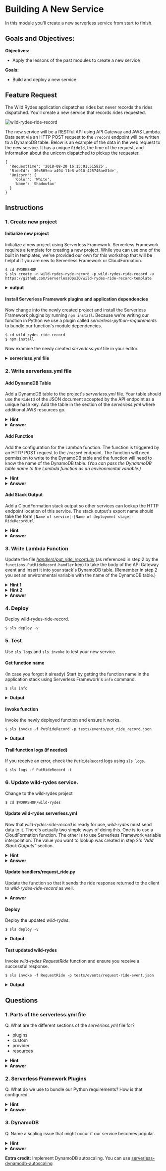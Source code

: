 # Building A New Service

In this module you'll create a new serverless service from start to finish.

## Goals and Objectives:

**Objectives:**
* Apply the lessons of the past modules to create a new service

**Goals:**
* Build and deploy a new service

## Feature Request
The Wild Rydes application dispatches rides but never records the rides dispatched. You'll create a new service that records rides requested.

![wild-rydes-ride-record](../../images/wild-rydes-ride-record.png)

The new service will be a RESTful API using API Gateway and AWS Lambda. Data sent via an HTTP POST request to the `/record` endpoint will be written to a DynamoDB table. Below is an example of the data in the web request to the new service. It has a unique `RideId`, the time of the request, and information about the unicorn dispatched to pickup the requester.

```
{
  'RequestTime': '2018-08-20 16:15:01.515825',
  'RideId': '30c565ea-a494-11e8-a910-425746ae81de',
  'Unicorn': {
    'Color': 'White',
    'Name': 'Shadowfax'
  }
}
```

## Instructions

### 1. Create new project

#### Initialize new project
Initialize a new project using Serverless Framework. Serverless Framework requires a template for creating a new project. While you can use one of the built in templates, we've provided our own for this workshop that will be helpful if you are new to Serverless Framework or CloudFormation.

```
$ cd $WORKSHOP
$ sls create -n wild-rydes-ryde-record -p wild-rydes-ride-record -u https://github.com/ServerlessOpsIO/wild-rydes-ride-record-template
```
<details>
<summary><strong>output</strong></summary>
<p>

```
Serverless: Generating boilerplate...
Serverless: Downloading and installing "wild-rydes-ride-record-template"...
Serverless: Successfully installed "wild-rydes-ride-record"
```
</p>
</details>

#### Install Serverless Framework plugins and application dependencies
Now change into the newly created project and install the Serverless Framework plugins by running `npm install`. Because we're writing our function in Python we use a plugin called _serverless-python-requirements_ to bundle our function's module dependencies.
```
$ cd wild-rydes-ride-record
$ npm install
```
<!-- pyenv is not yet working in our container
Next, initialize the Python virtualenv and install module dependencies by running `npm run setup`. Our template we use has a setup run target in the `package.json` file to run the appropriate commands for you.
```
$ npm run setup
```
-->
Now examine the newly created _serverless.yml_ file in your editor.
<details>
<summary><strong>serverless.yml file</strong></summary>
<p>

```yaml

# This is the name of service we'll be deploying. You'll see it in the AWS
# Cloudfromation stack name.
service: wild-rydes-ride-record

#
plugins:
  - serverless-python-requirements

# Reuasable values and or plugin configuration.
custom:


# Serverless platform configuration.
#
# This service will be deployed to AWS and use the python 3.6 runtime.
provider:
  name: aws
  runtime: python3.6
  stage: "${opt:stage, env:SLS_STAGE, 'dev'}"
  profile: "${opt:aws-profile, env:AWS_PROFILE, env:AWS_DEFAULT_PROFILE, 'default'}"
  environment:
    LOG_LEVEL: "${env:LOG_LEVEL, 'INFO'}"


# Lambda functions are configured here.
functions:
  PutRideRecord:
    handler: handlers/put_ride_record.handler
    description: "Create Ride Record In Table"
    memorySize: 128
    timeout: 30


# Addtional service resources and configuration.
resources:
  # Additional AWS resources , e.g. DynamoDB tables, S3 Buckets, etc, are
  # configured here. For AWS, this is just CloudFormation configuration.
  Resources:


  # Configures CloudFormation stack outputs. These are often useful for
  # reference by other stacks.
  Outputs:

```
</p>
</details>

### 2. Write serverless.yml file

#### Add DynamoDB Table
Add a DynamoDB table to the project's _serverless.yml_ file. Your table should use the `RideId` of the JSON document accepted by the API endpoint as a unique hash key. Add the table in the section of the _serverless.yml_ where additional AWS resources go.

<details>
<summary><strong>Hint</strong></summary>
<p>
If you're familiar with CloudFormation, you can reference the documentation here:

* [CloudFormation AWS::DynamoDB::Table](https://docs.aws.amazon.com/AWSCloudFormation/latest/UserGuide/aws-resource-dynamodb-table.html)
</p>
</details>

<details>
<summary><strong>Answer</strong></summary>
<p>

```yaml
custom:
  # Add the key below to this section of the file.
  ddb_table_hash_key: 'RideId'

```

```yaml
resources:
  Resources:
    RideRecordTable:
      Type: AWS::DynamoDB::Table
      Properties:
        AttributeDefinitions:
          - AttributeName: ${self:custom.ddb_table_hash_key}
            AttributeType: S
        KeySchema:
          - AttributeName: ${self:custom.ddb_table_hash_key}
            KeyType: HASH
        ProvisionedThroughput:
          ReadCapacityUnits: 5
          WriteCapacityUnits: 5
```
</p>
</details>

#### Add Function

Add the configuration for the Lambda function. The function is triggered by an HTTP POST request to the `/record` endpoint. The function will need permission to write to the DynamoDB table and the function will need to know the name of the DynamoDB table. _(You can pass the DynanmoDB table name to the Lambda function as an environmental variable.)_

<details>
<summary><strong>Hint</strong></summary>
<p>

The following Serverless Framework docs will help:

* [IAM role statements](https://serverless.com/framework/docs/providers/aws/guide/iam/)
    * [DynamoDB IAM permissions](https://docs.aws.amazon.com/amazondynamodb/latest/developerguide/api-permissions-reference.html)
* [API Gateway events](https://serverless.com/framework/docs/providers/aws/events/apigateway/) (Use an `http` event.)
* [Function environmental variables](https://serverless.com/framework/docs/providers/aws/guide/functions/)
    * Use the [CloudFormation AWS::DynamoDB::Table](https://docs.aws.amazon.com/AWSCloudFormation/latest/UserGuide/aws-resource-dynamodb-table.html) doc to figure out how to get the name.
</p>
</details>



<details>
<summary><strong>Answer</strong></summary>
<p>

```yaml
provider:
  name: aws
  runtime: python3.6
  stage: "${opt:stage, env:SLS_STAGE, 'dev'}"
  profile: "${opt:aws-profile, env:AWS_PROFILE, env:AWS_DEFAULT_PROFILE, 'default'}"
  environment:
    LOG_LEVEL: "${env:LOG_LEVEL, 'INFO'}"
  iamRoleStatements:
    - Effect: Allow
      Action:
        - dynamodb:PutItem
      Resource:
        Fn::GetAtt:
          - RideRecordTable
          - Arn

functions:
  PutRideRecord:
    handler: handlers/put_ride_record.handler
    description: "Create Ride Record In Table"
    memorySize: 128
    timeout: 30
    environment:
      DDB_TABLE_NAME:
        Ref: RideRecordTable
    events:
      - http:
          method: POST
          path: /record
```

</p>
</details>

#### Add Stack Output
Add a CloudFormation stack output so other services can lookup the HTTP endpoint location of this service. The stack output's export name should take the form `|Name of service|-|Name of deployment stage|-RideRecordUrl`

<details>
<summary><strong>Hint</strong></summary>
<p>
The documentation for CloudFormation stack outputs is here:

* [Cloudformation Outputs](https://docs.aws.amazon.com/AWSCloudFormation/latest/UserGuide/outputs-section-structure.html)
</p>
</details>

<details>
<summary><strong>Answer</strong></summary>
<p>

```yaml
  Outputs:
    RideRecordUrl:
      Description: "URL of service"
      Value:
        Fn::Join:
          - ""
          - - "https://"
            - Ref: ApiGatewayRestApi
            - ".execute-api."
            - Ref: AWS::Region
            - ".amazonaws.com/${self:provider.stage}"
            - "/record"
      Export:
        Name: "${self:service}-${self:provider.stage}-RideRecordUrl"
```

</p>
</details>

### 3. Write Lambda Function
Update the file [*handlers/put_ride_record.py*](https://github.com/ServerlessOpsIO/wild-rydes-ride-record-template/blob/master/handlers/put_ride_record.py) (as referenced in step 2 by the `functions.PutRideRecord.handler` key) to take the body of the API Gateway event and insert it into your stack's DynamoDB table. (Remember in step 2 you set an environmental variable with the name of the DynamoDB table.)

<details>
<summary><strong>Hint 1</strong></summary>
<p>

Take a look at the sample event under [tests/events/put_ride_record.json](https://github.com/ServerlessOpsIO/wild-rydes-ride-record-template/blob/master/tests/events/put_ride_record.json). You want the contents of the `body` key.
</p>
</details>


<details>
<summary><strong>Hint 2</strong></summary>
<p>
This is the Python Boto3 dcumentation for working with a DynamoDB table.

* [Boto3 DynamoDB.Table](https://boto3.readthedocs.io/en/latest/reference/services/dynamodb.html#table)
</p>
</details>

<details>
<summary><strong>Answer</strong></summary>
<p>

```python
'''Put ride record'''

import json
import logging
import os

import boto3

log_level = os.environ.get('LOG_LEVEL', 'INFO')
logging.root.setLevel(logging.getLevelName(log_level))  # type: ignore
_logger = logging.getLogger(__name__)

# DynamoDB
DDB_TABLE_NAME = os.environ.get('DDB_TABLE_NAME')
dynamodb = boto3.resource('dynamodb')
DDT = dynamodb.Table(DDB_TABLE_NAME)


def _get_body_from_event(event):
    '''Get data from event body'''
    return json.loads(event.get('body'))


def _put_ride_record(ride_record):
    '''Put record item'''
    DDT.put_item(
        TableName=DDB_TABLE_NAME,
        Item=ride_record
    )


def handler(event, context):
    '''Function entry'''
    _logger.debug('Event received: {}'.format(json.dumps(event)))

    ride_record = _get_body_from_event(event)
    _put_ride_record(ride_record)

    resp = {
        'statusCode': 201,
        'body': json.dumps({'success': True})
    }
    _logger.debug('Response: {}'.format(json.dumps(resp)))
    return resp

```
</p>
</details>


### 4. Deploy
Deploy wild-rydes-ride-record.

```
$ sls deploy -v
```

### 5. Test
Use `sls logs` and `sls invoke` to test your new service.

#### Get function name
(In case you forgot it already) Start by getting the function name in the application stack using Serverless Framework's `info` command.

```
$ sls info
```

<details>
<summary><strong>Output</strong></summary>
<p>

```
Service Information
service: wild-rydes-ride-record
stage: dev
region: us-east-1
stack: wild-rydes-ride-record-dev
api keys:
  None
endpoints:
  POST - https://wrqjqpc28d.execute-api.us-east-1.amazonaws.com/dev/record
functions:
  PutRideRecord: wild-rydes-ride-record-dev-PutRideRecord

Stack Outputs
PutRideRecordLambdaFunctionQualifiedArn: arn:aws:lambda:us-east-1:144121712529:function:wild-rydes-ride-record-dev-PutRideRecord:7
RideRecordUrl: https://wrqjqpc28d.execute-api.us-east-1.amazonaws.com/dev/record
ServiceEndpoint: https://wrqjqpc28d.execute-api.us-east-1.amazonaws.com/dev
ServerlessDeploymentBucketName: wild-rydes-ride-record-d-serverlessdeploymentbuck-1jc157gnh1ebi
```
</p>
</details>

#### Invoke function
Invoke the newly deployed function and ensure it works.
```
$ sls invoke -f PutRideRecord -p tests/events/put_ride_record.json
```

<details>
<summary><strong>Output</strong></summary>
<p>

```json
{
    "statusCode": 201,
    "body": "{\"success\": true}"
}
```
</p>
</details>

#### Trail function logs (if needed)
If you receive an error, check the `PutRideRecord` logs using `sls logs`.

```
$ sls logs -f PutRideRecord -t
```

### 6. Update wild-rydes service.
Change to the wild-rydes project

```
$ cd $WORKSHOP/wild-rydes
```

#### Update wild-rydes serverless.yml
Now that _wild-rydes-ride-record_ is ready for use, _wild-rydes_ must send data to it. There's actually two simple ways of doing this. One is to use a CloudFormation function.  The other is to use Serverless Framework variable interpolation. The value you want to lookup was created in step 2's _"Add Stack Outputs"_ section.

<details>
<summary><strong>Hint</strong></summary>
<p>

* [Serverless Framework variables](https://serverless.com/framework/docs/providers/aws/guide/variables/#reference-cloudformation-outputs)
* [CloudFormation Functions](https://docs.aws.amazon.com/AWSCloudFormation/latest/UserGuide/intrinsic-function-reference-importvalue.html)

</p>
</details>


<details>
<summary><strong>Answer</strong></summary>
<p>

```yaml
custom:
  stage: "${opt:stage, env:SLS_STAGE, 'dev'}"
  profile: "${opt:aws-profile, env:AWS_PROFILE, env:AWS_DEFAULT_PROFILE, 'default'}"
  log_level: "${env:LOG_LEVEL, 'INFO'}"

  request_unicorn_url: "${cf:wild-rydes-ride-fleet-${self:custom.stage}.RequestUnicornUrl}"
  ride_record_url: "${cf:wild-rydes-ride-record-${self:custom.stage}.RideRecordUrl}"

```

```
functions:
  RequestRide:
    handler: handlers/request_ride.handler
    description: "Request a ride."
    memorySize: 128
    timeout: 30
    environment:
      REQUEST_UNICORN_URL: "${self:custom.request_unicorn_url}"
      RIDE_RECORD_URL: "${self:custom.ride_record_url}"
    events:
      - http:
          path: /ride
          method: post
          cors: true
```
</p>
</details>

#### Update handlers/request_ride.py
Update the function so that it sends the ride response returned to the client to _wild-rydes-ride-record_ as well.

<details>
<summary><strong>Answer</strong></summary>
<p>

```python
'''Request a ride'''

from datetime import datetime
import logging
import json
import os
import uuid

from botocore.vendored import requests

log_level = os.environ.get('LOG_LEVEL', 'INFO')
logging.root.setLevel(logging.getLevelName(log_level))  # type:ignore
_logger = logging.getLogger(__name__)

REQUEST_UNICORN_URL = os.environ.get('REQUEST_UNICORN_URL')
RIDE_RECORD_URL = os.environ.get('RIDE_RECORD_URL')
```


```python
def _post_ride_record(ride, url=RIDE_RECORD_URL):
    '''Record ride info'''
    resp = requests.post(
        url,
        json=ride
    )

    return resp


def handler(event, context):
    '''Function entry'''
    _logger.debug('Request: {}'.format(json.dumps(event)))

    body = json.loads(event.get('body'))
    pickup_location = _get_pickup_location(body)
    ride_resp = _get_ride(pickup_location)
    _post_ride_record(ride_resp)

    resp = {
        'statusCode': 201,
        'body': json.dumps(ride_resp),
        'headers': {
            "Access-Control-Allow-Origin": "*",
        }
    }

    _logger.debug(resp)
    return resp
```
</p>
</details>

#### Deploy
Deploy the updated _wild-rydes_.

```
$ sls deploy -v
```

<details>
<summary><strong>Output</strong></summary>
<p>

```
Serverless: Installing required Python packages with python3.6...
Serverless: Linking required Python packages...
Serverless: Packaging service...
Serverless: Excluding development dependencies...
Serverless: Unlinking required Python packages...
Serverless: Uploading CloudFormation file to S3...
Serverless: Uploading artifacts...
Serverless: Uploading service .zip file to S3 (685.96 KB)...
Serverless: Validating template...
Serverless: Updating Stack...
Serverless: Checking Stack update progress...
CloudFormation - UPDATE_IN_PROGRESS - AWS::CloudFormation::Stack - wild-rydes-user0
CloudFormation - UPDATE_IN_PROGRESS - AWS::Lambda::Function - RequestRideLambdaFunction
CloudFormation - UPDATE_COMPLETE - AWS::Lambda::Function - RequestRideLambdaFunction
CloudFormation - CREATE_IN_PROGRESS - AWS::Lambda::Version - RequestRideLambdaVersionPWHEEeJOACtlT4OWQuWph3fD3eMLcrWEksNdxHY
CloudFormation - CREATE_IN_PROGRESS - AWS::Lambda::Version - RequestRideLambdaVersionPWHEEeJOACtlT4OWQuWph3fD3eMLcrWEksNdxHY
CloudFormation - CREATE_COMPLETE - AWS::Lambda::Version - RequestRideLambdaVersionPWHEEeJOACtlT4OWQuWph3fD3eMLcrWEksNdxHY
CloudFormation - CREATE_IN_PROGRESS - AWS::ApiGateway::Deployment - ApiGatewayDeployment1536196436682
CloudFormation - CREATE_IN_PROGRESS - AWS::ApiGateway::Deployment - ApiGatewayDeployment1536196436682
CloudFormation - CREATE_COMPLETE - AWS::ApiGateway::Deployment - ApiGatewayDeployment1536196436682
CloudFormation - UPDATE_COMPLETE_CLEANUP_IN_PROGRESS - AWS::CloudFormation::Stack - wild-rydes-user0
CloudFormation - DELETE_IN_PROGRESS - AWS::ApiGateway::Deployment - ApiGatewayDeployment1536106530082
CloudFormation - DELETE_SKIPPED - AWS::Lambda::Version - RequestRideLambdaVersionisBKLJ0eSZXYeJUCjIedT9zHO0OESUxofBjG6Tk9i6Q
CloudFormation - DELETE_COMPLETE - AWS::ApiGateway::Deployment - ApiGatewayDeployment1536106530082
CloudFormation - UPDATE_COMPLETE - AWS::CloudFormation::Stack - wild-rydes-user0
Serverless: Stack update finished...
Service Information
service: wild-rydes
stage: user0
region: us-east-1
stack: wild-rydes-user0
api keys:
  None
endpoints:
  POST - https://wnpas528o7.execute-api.us-east-1.amazonaws.com/user0/ride
functions:
  RequestRide: wild-rydes-user0-RequestRide

Stack Outputs
RequestRideLambdaFunctionQualifiedArn: arn:aws:lambda:us-east-1:144121712529:function:wild-rydes-user0-RequestRide:7
ServiceEndpoint: https://wnpas528o7.execute-api.us-east-1.amazonaws.com/user0
ServerlessDeploymentBucketName: wild-rydes-serverlessdeploymentbuck-elxo1iezzmsw
RequestRideUrl: https://wnpas528o7.execute-api.us-east-1.amazonaws.com/user0/ride
```
</p>
</details>


#### Test updated wild-rydes

Invoke _wild-rydes_ _RequestRide_ function and ensure you receive a successful response.

```
$ sls invoke -f RequestRide -p tests/events/request-ride-event.json
```

<details>
<summary><strong>Output</strong></summary>
<p>

```json
{
    "statusCode": 201,
    "body": "{\"RideId\": \"f59380c4-b172-11e8-b5d7-f669e247359d\", \"Unicorn\": {\"Color\": \"Yellow\", \"Name\": \"Rocinante\"}, \"RequestTime\": \"2018-09-06 01:19:53.927290\"}",
    "headers": {
        "Access-Control-Allow-Origin": "*"
    }
}
```
</p>
</details>


## Questions

### 1. Parts of the serverless.yml file

Q. What are the different sections of the _serverless.yml_ file for?

* plugins
* custom
* provider
* resources

<details>
<summary><strong>Hint</strong></summary>
<p>

**plugins:** https://serverless.com/framework/docs/providers/aws/guide/plugins/

**custom:** What are we setting in that section?

**provider:** https://serverless.com/framework/docs/providers/

**resources:** https://serverless.com/framework/docs/providers/aws/guide/resources/

</p>
</details>

<details>
<summary><strong>Answer</strong></summary>
<p>

**plugins:** Serverless Framework's core functionality can be extended by the use of plugins. In this section we list the plugins a service requires.

**custom:** This section is uusally used for two purposes

1) Defining variables that will be used elsewhere in the file
1) Plugin configuration.

**provider:** This is where we configure the service for the serverless provider the service is to be deployed.

**resources:** Some AWS serverless systems require more than AWS Lambda. This section is where we configure those resources using [AWS CLoudFormation](https://docs.aws.amazon.com/AWSCloudFormation/latest/UserGuide/aws-template-resource-type-ref.html).
</p>
</details>


### 2. Serverless Framework Plugins

Q. What do we use to bundle our Python requirements? How is that configured.
<details>
<summary><strong>Hint</strong></summary>
<p>

Look at the plugins section of _serverless.yml_.
</p>
</details>

<details>
<summary><strong>Answer</strong></summary>
<p>

Our services that use Python, _wild-rydes_, _wild-rydes-ride-fleet_, and _wild-rydes-ride-record_, utilize the [_serverless-python-requirements_](https://www.npmjs.com/package/serverless-python-requirements) plugin. Before deploying, this cause Serverless Framework to fetch the dependencies listed in the _requirements.txt_ file of the service and they are then included in the artifact deployed to AWS Lambda.
</p>
</details>

### 3. DynamoDB

Q. Name a scaling issue that might occur if our service becomes popular.

<details>
<summary><strong>Hint</strong></summary>
<p>

* [DynamoDB Throughput Capacity for Reads and Writes](https://docs.aws.amazon.com/amazondynamodb/latest/developerguide/HowItWorks.ProvisionedThroughput.html)
</p>
</details>

<details>
<summary><strong>Answer</strong></summary>
<p>

Our DynamoDB tables have a fixed capacity for reads and writes. As our application usage grows we are likely to see table operation throttled.

Take a look at [_serverless-dynamodb-autoscaling_](https://www.npmjs.com/package/serverless-dynamodb-autoscaling) for setting up DynamoDB autoscaling.
</p>
</details>

**Extra credit:** Implement DynamoDB autoscaling. You can use [serverless-dynamodb-autoscaling](https://github.com/sbstjn/serverless-dynamodb-autoscaling)

<!--
### 4. AWS Lambda Function / API Gateway

Q. What should you do to help ensure _PutRideRecord_ succeeds if the first write attempt to DynamoDB fails?
<details>
<summary><strong>Answer</strong></summary>
<p>

* Implement exponential back off in the function. However, you have only upt to 30s because API Gateway has a 30s timeout
* Make DynamoDB scale more agressively.
* Implement an SQS queue.

</p>
</details>

Q. Why does the API Gateway event for wild-rydes-ride-records' _PutRideRecord_ have no CORS setup like wild-rydes, _RequestRide_ does?

<details>
<summary><strong>Hint</strong></summary>
<p>

* [Enable CORS for an API Gateway Resource](https://docs.aws.amazon.com/apigateway/latest/developerguide/how-to-cors.html)
</p>
</details>

<details>
<summary><strong>Answer</strong></summary>
<p>
Requests from _RequestRide_ to _PutRideRecord_ are not from cross origin domains.  Requests to _RequestRide_ can be made from our front end which is served up via our own domain.
</p>
</details>


### 5. Architecture

Q. How might you have designed wild-rydes-ride-record to not use API Gateway? What alternative methods of triggering AWS Lambda might you have used.
<details>
<summary><strong>Hint</strong></summary>
<p>

* [AWS Lambda event sources](https://docs.aws.amazon.com/lambda/latest/dg/invoking-lambda-function.html)
</p>
</details>

<details>
<summary><strong>Answer</strong></summary>
<p>

* SNS
* SQS
* Kinesis
* Lambda invoke

</p>
</details>


Q. What are the pros and cons of the different choices?

<details>
<summary><strong>Answer</strong></summary>
<p>
API Gateway adds an additional, charge that can be cost prohibitive at scale.

However, if you're building a RESTful API that has additional operations (GET, PUT, DELETE) then you run the risk of there being multiple APIs for adding records.
</p>
</details>

### 6. Service Discovery

Q. What are some alternate methods of service discovery? (See previous module.)

__Extra Credit:__ Implement one of them.
-->
